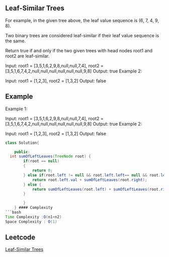 ##  Leaf-Similar Trees
For example, in the given tree above, the leaf value sequence is (6, 7, 4, 9, 8).

Two binary trees are considered leaf-similar if their leaf value sequence is the same.

Return true if and only if the two given trees with head nodes root1 and root2 are leaf-similar.

 Input: root1 = [3,5,1,6,2,9,8,null,null,7,4], root2 = [3,5,1,6,7,4,2,null,null,null,null,null,null,9,8]
Output: true
Example 2:


Input: root1 = [1,2,3], root2 = [1,3,2]
Output: false
 
## Example 
Example 1:


Input: root1 = [3,5,1,6,2,9,8,null,null,7,4], root2 = [3,5,1,6,7,4,2,null,null,null,null,null,null,9,8]
Output: true
Example 2:


Input: root1 = [1,2,3], root2 = [1,3,2]
Output: false
```java
class Solution{

	public:
  int sumOfLeftLeaves(TreeNode root) {
        if(root == null)
        {
            return 0;
        } else if(root.left != null && root.left.left== null && root.left.right == null){
            return root.left.val + sumOfLeftLeaves(root.right);
        } else {
            return sumOfLeftLeaves(root.left) + sumOfLeftLeaves(root.right);
        }

        }
    } #### Complexity
```bash
Time Complexity :O(n1+n2)
Space Complexity : O(1)
```
## Leetcode
[ Leaf-Similar Trees](https://leetcode.com/problems/leaf-similar-trees/description/)
